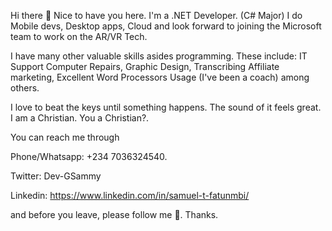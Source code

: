 Hi there 👋
Nice to have you here. I'm a .NET Developer. (C# Major)
I do Mobile devs, Desktop apps, Cloud and look forward to joining the Microsoft team to work on the AR/VR Tech.

I have many other valuable skills asides programming. These include:
IT Support
Computer Repairs, 
Graphic Design,
Transcribing
Affiliate marketing, 
Excellent Word Processors Usage (I've been a coach)
among others.

I love to beat the keys until something happens. The sound of it feels great. 
I am a Christian. You a Christian?.

You can reach me through

Phone/Whatsapp: +234 7036324540.

Twitter: Dev-GSammy

Linkedin: https://www.linkedin.com/in/samuel-t-fatunmbi/

and before you leave, please follow me 🤔. Thanks.
